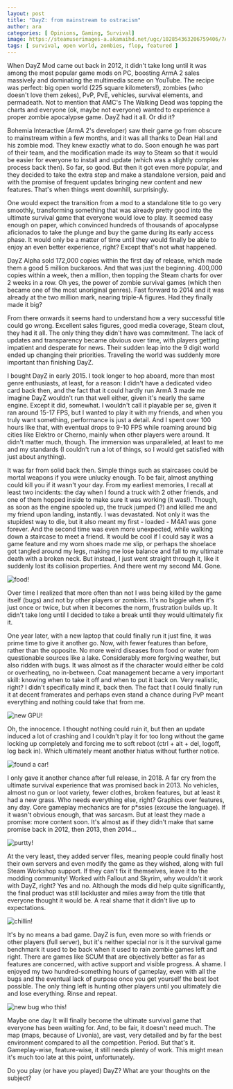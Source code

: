 ```yaml
---
layout: post
title: "DayZ: from mainstream to ostracism"
author: ara
categories: [ Opinions, Gaming, Survival]
image: https://steamuserimages-a.akamaihd.net/ugc/102854363206759406/7AD8958712706819D63FECACEB4874972CD65012/?imw=5000&imh=5000&ima=fit&impolicy=Letterbox&imcolor=%23000000&letterbox=false
tags: [ survival, open world, zombies, flop, featured ]
---
```

When DayZ Mod came out back in 2012, it didn't take long until it was among the most popular game mods on PC, boosting ArmA 2 sales massively and dominating the multimedia scene on YouTube. The recipe was perfect: big open world (225 square kilometers!), zombies (who doesn't love them zekes), PvP, PvE, vehicles, survival elements, and permadeath. Not to mention that AMC's The Walking Dead was topping the charts and everyone (ok, maybe not everyone) wanted to experience a proper zombie apocalypse game. DayZ had it all. Or did it?

Bohemia Interactive (ArmA 2's developer) saw their game go from obscure to mainstream within a few months, and it was all thanks to Dean Hall and his zombie mod. They knew exactly what to do. Soon enough he was part of their team, and the modification made its way to Steam so that it would be easier for everyone to install and update (which was a slightly complex process back then). So far, so good. But then it got even more popular, and they decided to take the extra step and make a standalone version, paid and with the promise of frequent updates bringing new content and new features. That's when things went downhill, surprisingly.

One would expect the transition from a mod to a standalone title to go very smoothly, transforming something that was already pretty good into the ultimate survival game that everyone would love to play. It seemed easy enough on paper, which convinced hundreds of thousands of apocalypse aficionados to take the plunge and buy the game during its early access phase. It would only be a matter of time until they would finally be able to enjoy an even better experience, right? Except that's not what happened.

DayZ Alpha sold 172,000 copies within the first day of release, which made them a good 5 million buckaroos. And that was just the beginning. 400,000 copies within a week, then a million, then topping the Steam charts for over 2 weeks in a row. Oh yes, the power of zombie survival games (which then became one of the most unoriginal genres). Fast forward to 2014 and it was already at the two million mark, nearing triple-A figures. Had they finally made it big?

From there onwards it seems hard to understand how a very successful title could go wrong. Excellent sales figures, good media coverage, Steam clout, they had it all. The only thing they didn't have was commitment. The lack of updates and transparency became obvious over time, with players getting impatient and desperate for news. Their sudden leap into the 9 digit world ended up changing their priorities. Traveling the world was suddenly more important than finishing DayZ. 

I bought DayZ in early 2015. I took longer to hop aboard, more than most genre enthusiasts, at least, for a reason: I didn't have a dedicated video card back then, and the fact that it could hardly run ArmA 3 made me imagine DayZ wouldn't run that well either, given it's nearly the same engine. Except it did, somewhat. I wouldn't call it playable per se, given it ran around 15-17 FPS, but I wanted to play it with my friends, and when you truly want something, performance is just a detail. And I spent over 100 hours like that, with eventual drops to 9-10 FPS while roaming around big cities like Elektro or Cherno, mainly when other players were around. It didn't matter much, though. The immersion was unparalleled, at least to me and my standards (I couldn't run a lot of things, so I would get satisfied with just about anything). 

It was far from solid back then. Simple things such as staircases could be mortal weapons if you were unlucky enough. To be fair, almost anything could kill you if it wasn't your day. From my earliest memories, I recall at least two incidents: the day when I found a truck with 2 other friends, and one of them hopped inside to make sure it was working (it was!). Though, as soon as the engine spooled up, the truck jumped (?) and killed me and my friend upon landing, instantly. I was devastated. Not only it was the stupidest way to die, but it also meant my first - loaded - M4A1 was gone forever. And the second time was even more unexpected, while walking down a staircase to meet a friend. It would be cool if I could say it was a game feature and my worn shoes made me slip, or perhaps the shoelace got tangled around my legs, making me lose balance and fall to my ultimate death with a broken neck. But instead, I just went straight through it, like it suddenly lost its collision properties. And there went my second M4. Gone.

![food!](https://steamuserimages-a.akamaihd.net/ugc/26226970382432405/9249B5CD19067C3A0BAC119D0C8AAAADA3ED7D38/?imw=5000&imh=5000&ima=fit&impolicy=Letterbox&imcolor=%23000000&letterbox=false)

Over time I realized that more often than not I was being killed by the game itself (bugs) and not by other players or zombies. It's no biggie when it's just once or twice, but when it becomes the norm, frustration builds up. It didn't take long until I decided to take a break until they would ultimately fix it.

One year later, with a new laptop that could finally run it just fine, it was prime time to give it another go. Now, with fewer features than before, rather than the opposite. No more weird diseases from food or water from questionable sources like a lake. Considerably more forgiving weather, but also ridden with bugs. It was almost as if the character would either be cold or overheating, no in-between. Coat management became a very important skill: knowing when to take it off and when to put it back on. Very realistic, right? I didn't specifically mind it, back then. The fact that I could finally run it at decent framerates and perhaps even stand a chance during PvP meant everything and nothing could take that from me.

![new GPU!](https://steamuserimages-a.akamaihd.net/ugc/270595013854753143/9DEC9990FFC7467249846C9012821ED50CFC5E0D/?imw=5000&imh=5000&ima=fit&impolicy=Letterbox&imcolor=%23000000&letterbox=false)

Oh, the innocence. I thought nothing could ruin it, but then an update induced a lot of crashing and I couldn't play it for too long without the game locking up completely and forcing me to soft reboot (ctrl + alt + del, logoff, log back in). Which ultimately meant another hiatus without further notice.

![found a car!](https://steamuserimages-a.akamaihd.net/ugc/270595013854756471/DAC0B412648229F263D279AA308894F005CF1E05/?imw=5000&imh=5000&ima=fit&impolicy=Letterbox&imcolor=%23000000&letterbox=false)

I only gave it another chance after full release, in 2018. A far cry from the ultimate survival experience that was promised back in 2013. No vehicles, almost no gun or loot variety, fewer clothes, broken features, but at least it had a new grass. Who needs everything else, right? Graphics over features, any day. Core gameplay mechanics are for p*ssies (excuse the language). If it wasn't obvious enough, that was sarcasm. But at least they made a promise: more content soon. It's almost as if they didn't make that same promise back in 2012, then 2013, then 2014... 

![purtty!](https://steamuserimages-a.akamaihd.net/ugc/776233210347345885/B9094D14C99BA973709E487BF9CF57FD91ECE2E6/?imw=5000&imh=5000&ima=fit&impolicy=Letterbox&imcolor=%23000000&letterbox=false)

At the very least, they added server files, meaning people could finally host their own servers and even modify the game as they wished, along with full Steam Workshop support. If they can't fix it themselves, leave it to the modding community! Worked with Fallout and Skyrim, why wouldn't it work with DayZ, right? Yes and no. Although the mods did help quite significantly, the final product was still lackluster and miles away from the title that everyone thought it would be. A real shame that it didn't live up to expectations.

![chillin!](https://steamuserimages-a.akamaihd.net/ugc/102854222202403106/E35838BF5A0EDF8A2591EBF88573D19E9D207F9A/?imw=5000&imh=5000&ima=fit&impolicy=Letterbox&imcolor=%23000000&letterbox=false)

It's by no means a bad game. DayZ is fun, even more so with friends or other players (full server), but it's neither special nor is it the survival game benchmark it used to be back when it used to rain zombie games left and right. There are games like SCUM that are objectively better as far as features are concerned, with active support and visible progress. A shame. I enjoyed my two hundred-something hours of gameplay, even with all the bugs and the eventual lack of purpose once you get yourself the best loot possible. The only thing left is hunting other players until you ultimately die and lose everything. Rinse and repeat.

![new bug who this!](https://steamuserimages-a.akamaihd.net/ugc/950717092872860035/798814284A37EC0E59A2A614E55205F3A9A98855/?imw=5000&imh=5000&ima=fit&impolicy=Letterbox&imcolor=%23000000&letterbox=false)

Maybe one day It will finally become the ultimate survival game that everyone has been waiting for. And, to be fair, it doesn't need much. The map (maps, because of Livonia), are vast, very detailed and by far the best environment compared to all the competition. Period. But that's it. Gameplay-wise, feature-wise, it still needs plenty of work. This might mean it's much too late at this point, unfortunately.

Do you play (or have you played) DayZ? What are your thoughts on the subject?





